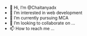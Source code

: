 - 👋 Hi, I’m @Chaitanyadx
- 👀 I’m interested in web development
- 🌱 I’m currently pursuing MCA
- 💞️ I’m looking to collaborate on ...
- 📫 How to reach me ...

<!---
Chaitanyadx/Chaitanyadx is a ✨ special ✨ repository because its `README.md` (this file) appears on your GitHub profile.
You can click the Preview link to take a look at your changes.
--->
